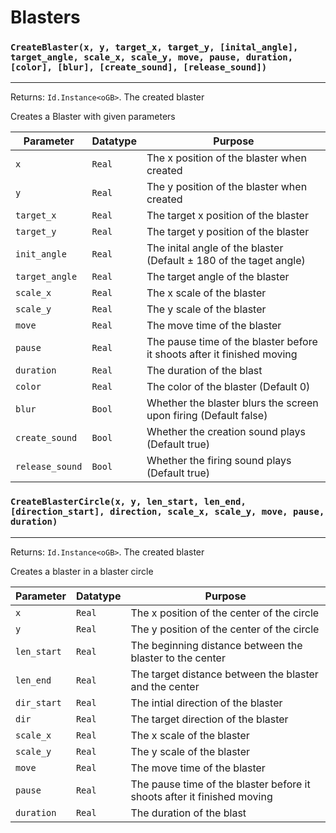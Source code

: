 # Blasters

### `CreateBlaster(x, y, target_x, target_y, [inital_angle], target_angle, scale_x, scale_y, move, pause, duration, [color], [blur], [create_sound], [release_sound])`
---
 Returns: `Id.Instance<oGB>`. The created blaster

Creates a Blaster with given parameters

| Parameter | Datatype  | Purpose |
|-----------|-----------|---------|
|`x` |`Real` |The x position of the blaster when created |
|`y` |`Real` |The y position of the blaster when created |
|`target_x` |`Real` |The target x position of the blaster |
|`target_y` |`Real` |The target y position of the blaster |
|`init_angle` |`Real` |The inital angle of the blaster (Default ± 180 of the taget angle) |
|`target_angle` |`Real` |The target angle of the blaster |
|`scale_x` |`Real` |The x scale of the blaster |
|`scale_y` |`Real` |The y scale of the blaster |
|`move` |`Real` |The move time of the blaster |
|`pause` |`Real` |The pause time of the blaster before it shoots after it finished moving |
|`duration` |`Real` |The duration of the blast |
|`color` |`Real` |The color of the blaster (Default 0) |
|`blur` |`Bool` |Whether the blaster blurs the screen upon firing (Default false) |
|`create_sound` |`Bool` |Whether the creation sound plays (Default true) |
|`release_sound` |`Bool` |Whether the firing sound plays (Default true) |

### `CreateBlasterCircle(x, y, len_start, len_end, [direction_start], direction, scale_x, scale_y, move, pause, duration)`
---
 Returns: `Id.Instance<oGB>`. The created blaster

Creates a blaster in a blaster circle

| Parameter | Datatype  | Purpose |
|-----------|-----------|---------|
|`x` |`Real` |The x position of the center of the circle |
|`y` |`Real` |The y position of the center of the circle |
|`len_start` |`Real` |The beginning distance between the blaster to the center |
|`len_end` |`Real` |The target distance between the blaster and the center |
|`dir_start` |`Real` |The intial direction of the blaster |
|`dir` |`Real` |The target direction of the blaster |
|`scale_x` |`Real` |The x scale of the blaster |
|`scale_y` |`Real` |The y scale of the blaster |
|`move` |`Real` |The move time of the blaster |
|`pause` |`Real` |The pause time of the blaster before it shoots after it finished moving |
|`duration` |`Real` |The duration of the blast |
